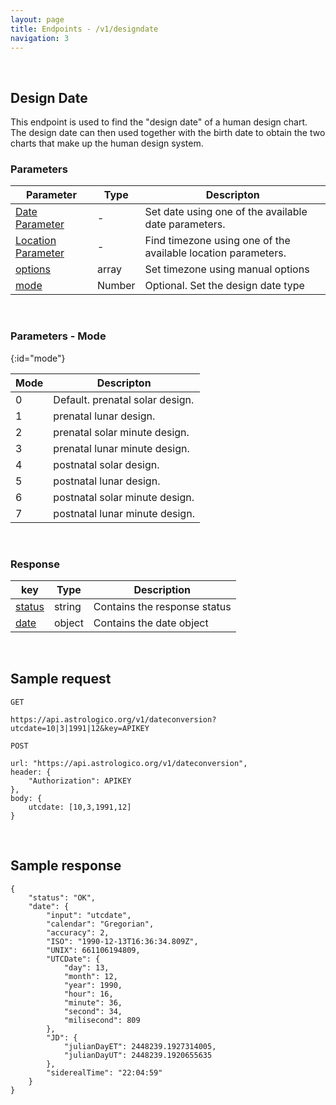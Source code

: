 ```yaml
---
layout: page
title: Endpoints - /v1/designdate
navigation: 3
---
```


<style>
	.inner a {
		color: royalblue;
		font-weight: bold;
	}
	.inner code {
		font-size: 100%;
	}
	.navigation li {
		padding: 5px;
	}
	@media (min-width: 745px) {
		.sidebar {
			width: 30%;
		}
	}
</style>

<script>
	window.onload = function(){
		if (location.hash) {
			let target = location.hash;
			document.querySelector(".content").scroll({top:document.querySelector(target).offsetTop,behavior:"smooth"})
		}
	}
</script>

<br>

## Design Date

This endpoint is used to find the "design date" of a human design chart. The design date can then used together with the birth date to obtain the two charts that make up the human design system.

### Parameters

| Parameter | Type | Descripton |
|---|---|---|
| [Date Parameter](/astrologico/param_date.html) | - | Set date using one of the available date parameters. |
| [Location Parameter](/astrologico/param_location.html) | - | Find timezone using one of the available location parameters. |
| [options](/astrologico/param_options.html) | array | Set timezone using manual options |
| [mode](#mode) | Number | Optional. Set the design date type |

<br>

### Parameters - Mode
{:id="mode"}

| Mode | Descripton |
|---|---|
| 0 | Default. prenatal solar design. |
| 1 | prenatal lunar design. |
| 2 | prenatal solar minute design. |
| 3 | prenatal lunar minute design. |
| 4 | postnatal solar design. |
| 5 | postnatal lunar design. |
| 6 | postnatal solar minute design. |
| 7 | postnatal lunar minute design. |

<br>

### Response

| key | Type | Description |
|---|---|---|
| [status](/astrologico/res_status.html) | string | Contains the response status |
| [date](/astrologico/res_metadata.html) | object | Contains the date object |

<br>

## Sample request

```
GET

https://api.astrologico.org/v1/dateconversion?utcdate=10|3|1991|12&key=APIKEY
```

```
POST

url: "https://api.astrologico.org/v1/dateconversion",
header: {
	"Authorization": APIKEY
},
body: {
	utcdate: [10,3,1991,12]
}
```

<br>

## Sample response

```
{
	"status": "OK",
	"date": {
		"input": "utcdate",
		"calendar": "Gregorian",
		"accuracy": 2,
		"ISO": "1990-12-13T16:36:34.809Z",
		"UNIX": 661106194809,
		"UTCDate": {
			"day": 13,
			"month": 12,
			"year": 1990,
			"hour": 16,
			"minute": 36,
			"second": 34,
			"milisecond": 809
		},
		"JD": {
			"julianDayET": 2448239.1927314005,
			"julianDayUT": 2448239.1920655635
		},
		"siderealTime": "22:04:59"
	}
}
```

<br><br><br>
